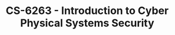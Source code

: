 ---
layout: course
title: CS-6263 - Introduction to Cyber Physical Systems Security
aliases: CPSS
course_id: CS-6263
permalink: /CS-6263/
---